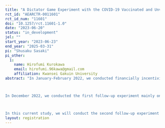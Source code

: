 ```yaml
---
title: "A Dictator Game Experiment with the COVID-19 Vaccinated and Unvaccinated People: The Second Follow-up Survey"
rct_id: "AEARCTR-0011601"
rct_id_num: "11601"
doi: "10.1257/rct.11601-1.0"
date: "2023-06-20"
status: "in_development"
jel: ""
start_year: "2023-06-23"
end_year: "2025-03-31"
pi: "Shusaku Sasaki"
pi_other:
  1:
    name: Hirofumi Kurokawa
    email: hirofumi.96kawa@gmail.com
    affiliation: Kwansei Gakuin University
abstract: "In January-February 2022, we conducted financially incentivized dictator games with those with two COVID-19 vaccinations and those with zero vaccination in Japan (N=1,578), and ascertained their favorable or hostile attitudes toward each other, by using ingroup favoritism. We measured ingroup favoritism as the difference in the allocated amounts between to ingroup members with the same vaccination status and to outgroup members with a different status. Our analyses suggested that the vaccinated people behaved more discriminately toward outgroup members, compared to the unvaccinated people. The vaccinated people showed strong ingroup favoritism, which were shaped mainly by their outgroup bias of decreasing the money amount allocated to an unvaccinated pair, their outgroup member. In contrast, the unvaccinated people did not exhibit such the ingroup favoritism, on average. Their outgroup bias was found in the rather opposite direction of the hypothesis, and they tended to increase the amount to a vaccinated pair, their outgroup member. We found this tendency in particular from the unvaccinated who selected as their non-vaccination reason “I would like to get vaccinated if I could, but I cannot for health or other reasons.” Furthermore, we confirmed significant associations between their ingroup favoritism and attitudes regarding the COVID-19 policies, suggesting that the biases would have some degree of social influence in the real world.

In December 2022, we conducted the first follow-up experiment mainly on the above participants and examined how the ingroup favoritism, ingroup bias, and outgroup bias of vaccinated and unvaccinated participants change during the period from January-February to December, 2022. We then found that the vaccinators’ discriminating attitude toward unvaccinated people is persistent.

In this current study, we will conduct the second follow-up experiment in June 2023 and examine how their biases change. In Japan, the legal status of the COVID-19 was downgraded on May 8, 2023. We will examine whether the vaccinators’ discriminating attitude toward unvaccinated people is mitigated or maintained after that downgrade."
layout: registration
---
```


